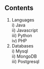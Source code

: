 ## Contents
1. Languages  
  i) Java  
  ii) Javascript  
  iii) Python  
  iv) PHP  
2. Databases  
  i) Mysql  
  ii) MongoDB  
  iii) Postgresql    
